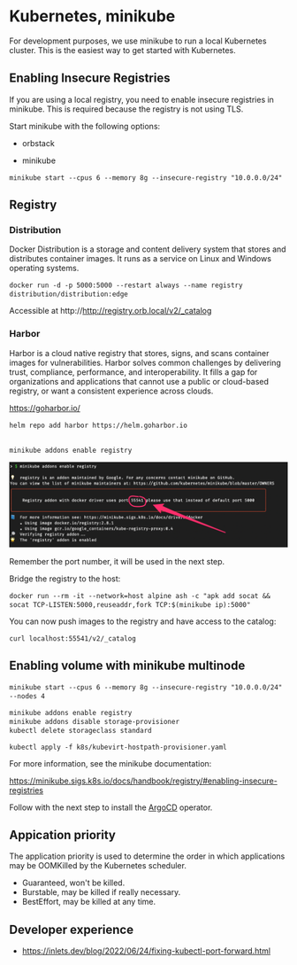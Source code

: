 # Kubernetes, minikube

For development purposes, we use minikube to run a local Kubernetes cluster. This is the easiest way to get started with Kubernetes.

## Enabling Insecure Registries

If you are using a local registry, you need to enable insecure registries in minikube. This is required because the registry is not using TLS.

Start minikube with the following options:

* orbstack 

* minikube
```shell
minikube start --cpus 6 --memory 8g --insecure-registry "10.0.0.0/24"
```

## Registry

### Distribution

Docker Distribution is a storage and content delivery system that stores and distributes container images. It runs as a service on Linux and Windows operating systems.

```shell
docker run -d -p 5000:5000 --restart always --name registry distribution/distribution:edge
```

Accessible at http://http://registry.orb.local/v2/_catalog

### Harbor

Harbor is a cloud native registry that stores, signs, and scans container images for vulnerabilities. Harbor solves common challenges by delivering trust, compliance, performance, and interoperability. It fills a gap for organizations and applications that cannot use a public or cloud-based registry, or want a consistent experience across clouds.

https://goharbor.io/

```shell
helm repo add harbor https://helm.goharbor.io
```




##

```shell
minikube addons enable registry
```


![registry port](images/registry-vm-port.png)

Remember the port number, it will be used in the next step.


Bridge the registry to the host:

```shell
docker run --rm -it --network=host alpine ash -c "apk add socat && socat TCP-LISTEN:5000,reuseaddr,fork TCP:$(minikube ip):5000"
```

You can now push images to the registry and have access to the catalog:

```shell
curl localhost:55541/v2/_catalog
```


## Enabling volume with minikube multinode

```shell
minikube start --cpus 6 --memory 8g --insecure-registry "10.0.0.0/24" --nodes 4
```

```shell
minikube addons enable registry
minikube addons disable storage-provisioner
kubectl delete storageclass standard
```


```shell
kubectl apply -f k8s/kubevirt-hostpath-provisioner.yaml
```


For more information, see the minikube documentation:


https://minikube.sigs.k8s.io/docs/handbook/registry/#enabling-insecure-registries


Follow with the next step to install the [ArgoCD](argocd.md) operator.

## Appication priority

The application priority is used to determine the order in which applications may be OOMKilled by the Kubernetes scheduler.


* Guaranteed, won't be killed.
* Burstable, may be killed if really necessary.
* BestEffort, may be killed at any time.


## Developer experience 

* https://inlets.dev/blog/2022/06/24/fixing-kubectl-port-forward.html
